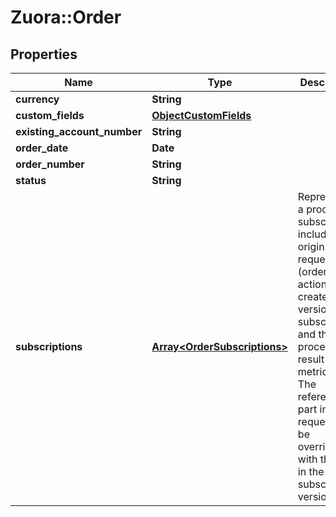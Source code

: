 # Zuora::Order

## Properties
Name | Type | Description | Notes
------------ | ------------- | ------------- | -------------
**currency** | **String** |  | [optional] 
**custom_fields** | [**ObjectCustomFields**](ObjectCustomFields.md) |  | [optional] 
**existing_account_number** | **String** |  | [optional] 
**order_date** | **Date** |  | [optional] 
**order_number** | **String** |  | [optional] 
**status** | **String** |  | [optional] 
**subscriptions** | [**Array&lt;OrderSubscriptions&gt;**](OrderSubscriptions.md) | Represents a processed subscription, including the origin request (order actions) that create this version of subscription and the processing result (order metrics). The reference part in the request will be overridden with the info in the new subscription version. | [optional] 


